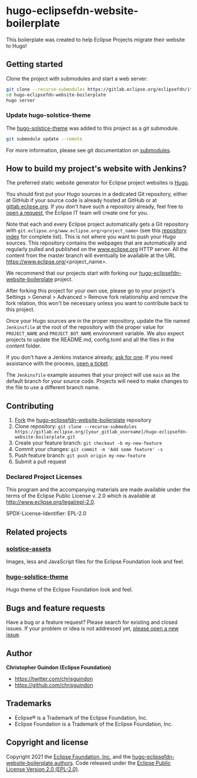 # hugo-eclipsefdn-website-boilerplate

This boilerplate was created to help Eclipse Projects migrate their website to Hugo!

## Getting started

Clone the project with submodules and start a web server:

```bash
git clone --recurse-submodules https://gitlab.eclipse.org/eclipsefdn/it/webdev/hugo-eclipsefdn-website-boilerplate.git
cd hugo-eclipsefdn-website-boilerplate
hugo server
```

### Update hugo-solstice-theme

The [hugo-solstice-theme](https://gitlab.eclipse.org/eclipsefdn/it/webdev/hugo-solstice-theme) was added to this project as a git submodule.

```bash
git submodule update --remote
```

For more information, please see git documentation on [submodules](https://git-scm.com/book/en/v2/Git-Tools-Submodules).

## How to build my project's website with Jenkins?

The preferred static website generator for Eclipse project websites is [Hugo](https://gohugo.io/). 

You should first put your Hugo sources in a dedicated Git repository, either at GitHub if your source code is already hosted at GitHub or at [gitlab.eclipse.org](https://gitlab.eclipse.org). If you don't have such a repository already, feel free to [open a request](https://gitlab.eclipse.org/eclipsefdn/helpdesk/-/issues/new), the Eclipse IT team will create one for you.

Note that each and every Eclipse project automatically gets a Git repository with `git.eclipse.org/www.eclipse.org/<project_name>` (see this [repository index](https://git.eclipse.org/r/plugins/gitiles/www.eclipse.org/) for complete list). This is not where you want to push your Hugo sources. This repository contains the webpages that are automatically and regularly pulled and published on the www.eclipse.org HTTP server. All the content from the master branch will eventually be available at the URL https://www.eclipse.org/<project_name>.

We recommend that our projects start with forking our [hugo-eclipsefdn-website-boilerplate](https://gitlab.eclipse.org/eclipsefdn/it/webdev/hugo-eclipsefdn-website-boilerplate) project.

After forking this project for your own use, please go to your project's Settings > General > Advanced > Remove fork relationship and remove the fork relation, this  won't be necessary unless you want to contribute back to this project.

Once your Hugo sources are in the proper repository, update the file named `Jenkinsfile` at the root of the repository with the proper value for `PROJECT_NAME` and `PROJECT_BOT_NAME` environment variable. We also expect projects to update the README.md, config.toml and all the files in the content folder.

If you don't have a Jenkins instance already, [ask for one](https://wiki.eclipse.org/CBI#Requesting_a_JIPP_instance). If you need assistance with the process, [open a ticket](https://gitlab.eclipse.org/eclipsefdn/helpdesk/-/issues/new).

The `Jenkinsfile` example assumes that your project will use `main` as the default branch for your source code. Projects will need to make changes to the file to use a different branch name.

## Contributing

1. [Fork](https://docs.gitlab.com/ee/user/project/repository/forking_workflow.html) the [hugo-eclipsefdn-website-boilerplate](https://gitlab.eclipse.org/eclipsefdn/it/webdev/hugo-eclipsefdn-website-boilerplate) repository
2. Clone repository: `git clone --recurse-submodules https://gitlab.eclipse.org/[your_gitlab_username]/hugo-eclipsefdn-website-boilerplate.git`
3. Create your feature branch: `git checkout -b my-new-feature`
4. Commit your changes: `git commit -m 'Add some feature' -s`
5. Push feature branch: `git push origin my-new-feature`
6. Submit a pull request

### Declared Project Licenses

This program and the accompanying materials are made available under the terms
of the Eclipse Public License v. 2.0 which is available at
http://www.eclipse.org/legal/epl-2.0.

SPDX-License-Identifier: EPL-2.0

## Related projects

### [solstice-assets](https://gitlab.eclipse.org/eclipsefdn/it/webdev/solstice-assets)

Images, less and JavaScript files for the Eclipse Foundation look and feel.

### [hugo-solstice-theme](https://gitlab.eclipse.org/eclipsefdn/it/webdev/hugo-solstice-theme)

Hugo theme of the Eclipse Foundation look and feel. 

## Bugs and feature requests

Have a bug or a feature request? Please search for existing and closed issues. If your problem or idea is not addressed yet, [please open a new issue](https://gitlab.eclipse.org/eclipsefdn/helpdesk/-/issues/new).

## Author

**Christopher Guindon (Eclipse Foundation)**

- <https://twitter.com/chrisguindon>
- <https://github.com/chrisguindon>

## Trademarks

* Eclipse® is a Trademark of the Eclipse Foundation, Inc.
* Eclipse Foundation is a Trademark of the Eclipse Foundation, Inc.

## Copyright and license

Copyright 2021 the [Eclipse Foundation, Inc.](https://www.eclipse.org) and the [hugo-eclipsefdn-website-boilerplate authors](https://gitlab.eclipse.org/eclipsefdn/it/webdev/hugo-eclipsefdn-website-boilerplate/-/graphs/main). Code released under the [Eclipse Public License Version 2.0 (EPL-2.0)](https://gitlab.eclipse.org/eclipsefdn/it/webdev/hugo-eclipsefdn-website-boilerplate/-/blob/main/LICENSE).
